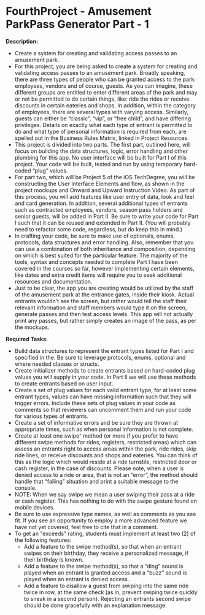 # FourthProject - Amusement ParkPass Generator Part - 1

**Description:** 
  - Create a system for creating and validating access passes to an amusement park.
  - For this project, you are being asked to create a system for creating and validating access passes to an amusement park. Broadly speaking, there are three types of people who can be granted access to the park: employees, vendors and of course, guests. As you can imagine, these different groups are entitled to enter different areas of the park and may or not be permitted to do certain things, like: ride the rides or receive discounts in certain eateries and shops. In addition, within the category of employees, there are several types with varying access. Similarly, guests can either be “classic”, “vip”, or “free child”, and have differing privileges. Details on exactly what each type of entrant is permitted to do and what type of personal information is required from each, are spelled out in the Business Rules Matrix, linked in Project Resources. 
  - This project is divided into two parts. The first part, outlined here, will focus on building the data structures, logic, error handling and other plumbing for this app. No user interface will be built for Part I of this project. Your code will be built, tested and run by using temporary hard-coded “plug” values.
  - For part two, which will be Project 5 of the iOS TechDegree, you will be constructing the User Interface Elements and flow, as shown in the project mockups and Onward and Upward Instruction Video. As part of this process, you will add features like user entry of data, look and feel and card generation. In addition, several additional types of entrants such as contracted employees, vendors, season pass holders and senior guests, will be added in Part II. Be sure to write your code for Part I such that it can be reused and extended in Part II. (You will probably need to refactor some code, regardless, but do keep this in mind.)
  - In crafting your code, be sure to make use of optionals, enums, protocols, data structures and error handling. Also, remember that you can use a combination of both inheritance and composition, depending on which is best suited for the particular feature. The majority of the tools, syntax and concepts needed to complete Part I have been covered in the courses so far, however implementing certain elements, like dates and extra credit items will require you to seek additional resources and documentation.
  - Just to be clear, the app you are creating would be utilized by the staff of the amusement park at the entrance gates, inside their kiosk. Actual entrants wouldn’t see the screen, but rather would tell the staff their relevant information and staff members would type it on the screen, generate passes and then test access levels. This app will not actually print any passes, but rather simply creates an image of the pass, as per the mockups.

**Required Tasks:**
  - Build data structures to represent the entrant types listed for Part I and specified in the. Be sure to leverage protocols, enums, optional and where needed classes or structs.
  - Create initializer methods to create entrants based on hard-coded plug values you will supply in your code. In Part II we will use these methods to create entrants based on user input.
  - Create a set of plug values for each valid entrant type, for at least some entrant types, values can have missing information such that they will trigger errors. Include these sets of plug values in your code as comments so that reviewers can uncomment them and run your code for various types of entrants.
  - Create a set of informative errors and be sure they are thrown at appropriate times, such as when personal information is not complete.
  - Create at least one swipe⁺ method (or more if you prefer to have different swipe methods for rides, registers, restricted areas) which can assess an entrants right to access areas within the park, ride rides, skip ride lines, or receive discounts and shops and eateries. You can think of this as the logic which would reside at a ride turnstile, restricted door or cash register, in the case of discounts. Please note, when a user is denied access to a ride or area, that is not an “error”, the method should handle that “failing” situation and print a suitable message to the console.
  - NOTE: When we say swipe we mean a user swiping their pass at a ride or cash register. This has nothing to do with the swipe gesture found on mobile devices.
  - Be sure to use expressive type names, as well as comments as you see fit. If you see an opportunity to employ a more advanced feature we have not yet covered, feel free to cite that in a comment.
  - To get an "exceeds" rating, students must implement at least two (2) of the following features:
    - Add a feature to the swipe method(s), so that when an entrant swipes on their birthday, they receive a personalized message, if their birthday is known.
    - Add a feature to the swipe method(s), so that a “ding” sound is played when an entrant is granted access and a “buzz” sound is played when an entrant is denied access.
    - Add a feature to disallow a guest from swiping into the same ride twice in row, at the same check (as in, prevent swiping twice quickly to sneak in a second person). Rejecting an entrants second swipe should be done gracefully with an explanation message.
